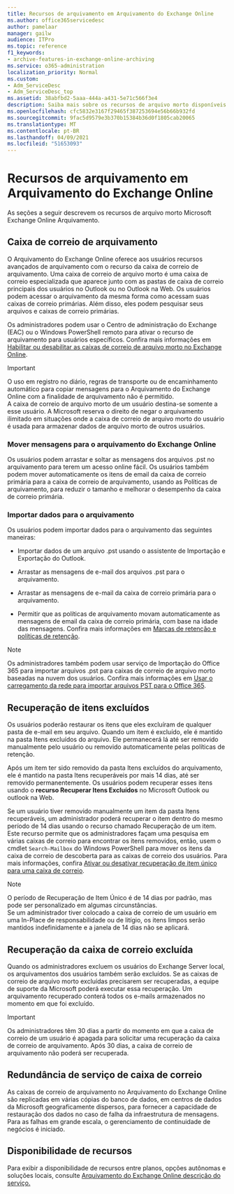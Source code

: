 ```yaml
---
title: Recursos de arquivamento em Arquivamento do Exchange Online
ms.author: office365servicedesc
author: pamelaar
manager: gailw
audience: ITPro
ms.topic: reference
f1_keywords:
- archive-features-in-exchange-online-archiving
ms.service: o365-administration
localization_priority: Normal
ms.custom:
- Adm_ServiceDesc
- Adm_ServiceDesc_top
ms.assetid: 38abfbd2-5aaa-444a-a431-5e71c566f3e4
description: Saiba mais sobre os recursos de arquivo morto disponíveis Microsoft Exchange Online Arquivamento.
ms.openlocfilehash: cfc5832e3167f29465f387253694e56b66b932fd
ms.sourcegitcommit: 9fac5d9579e3b370b15384b36d0f1805cab20065
ms.translationtype: MT
ms.contentlocale: pt-BR
ms.lasthandoff: 04/09/2021
ms.locfileid: "51653093"
---
```

# <a name="archive-features-in-exchange-online-archiving"></a>Recursos de arquivamento em Arquivamento do Exchange Online

As seções a seguir descrevem os recursos de arquivo morto Microsoft Exchange Online Arquivamento.
  
## <a name="archive-mailbox"></a>Caixa de correio de arquivamento

O Arquivamento do Exchange Online oferece aos usuários recursos avançados de arquivamento com o recurso da caixa de correio de arquivamento. Uma caixa de correio de arquivo morto é uma caixa de correio especializada que aparece junto com as pastas de caixa de correio principais dos usuários no Outlook ou no Outlook na Web. Os usuários podem acessar o arquivamento da mesma forma como acessam suas caixas de correio primárias. Além disso, eles podem pesquisar seus arquivos e caixas de correio primárias.
  
Os administradores podem usar o Centro de administração do Exchange (EAC) ou o Windows PowerShell remoto para ativar o recurso de arquivamento para usuários específicos. Confira mais informações em [Habilitar ou desabilitar as caixas de correio de arquivo morto no Exchange Online](/office365/securitycompliance/enable-archive-mailboxes).
  
> [!IMPORTANT]
>  O uso em registro no diário, regras de transporte ou de encaminhamento automático para copiar mensagens para o Arquivamento do Exchange Online com a finalidade de arquivamento não é permitido. <br/>
>  A caixa de correio de arquivo morto de um usuário destina-se somente a esse usuário. A Microsoft reserva o direito de negar o arquivamento ilimitado em situações onde a caixa de correio de arquivo morto do usuário é usada para armazenar dados de arquivo morto de outros usuários.
  
### <a name="move-messages-to-exchange-online-archiving"></a>Mover mensagens para o arquivamento do Exchange Online

Os usuários podem arrastar e soltar as mensagens dos arquivos .pst no arquivamento para terem um acesso online fácil. Os usuários também podem mover automaticamente os itens de email da caixa de correio primária para a caixa de correio de arquivamento, usando as Políticas de arquivamento, para reduzir o tamanho e melhorar o desempenho da caixa de correio primária. 
  
### <a name="import-data-to-the-archive"></a>Importar dados para o arquivamento

Os usuários podem importar dados para o arquivamento das seguintes maneiras:
  
- Importar dados de um arquivo .pst usando o assistente de Importação e Exportação do Outlook.
    
- Arrastar as mensagens de e-mail dos arquivos .pst para o arquivamento.
    
- Arrastar as mensagens de e-mail da caixa de correio primária para o arquivamento.
    
- Permitir que as políticas de arquivamento movam automaticamente as mensagens de email da caixa de correio primária, com base na idade das mensagens. Confira mais informações em [Marcas de retenção e políticas de retenção](/Exchange/policy-and-compliance/mrm/retention-tags-and-retention-policies).
    
> [!NOTE]
> Os administradores também podem usar serviço de Importação do Office 365 para importar arquivos .pst para caixas de correio de arquivo morto baseadas na nuvem dos usuários. Confira mais informações em [Usar o carregamento da rede para importar arquivos PST para o Office 365](/office365/securitycompliance/use-network-upload-to-import-pst-files). 
  
## <a name="deleted-item-recovery"></a>Recuperação de itens excluídos

Os usuários poderão restaurar os itens que eles excluíram de qualquer pasta de e-mail em seu arquivo. Quando um item é excluído, ele é mantido na pasta Itens excluídos do arquivo. Ele permanecerá lá até ser removido manualmente pelo usuário ou removido automaticamente pelas políticas de retenção.
  
Após um item ter sido removido da pasta Itens excluídos do arquivamento, ele é mantido na pasta Itens recuperáveis por mais 14 dias, até ser removido permanentemente. Os usuários podem recuperar esses itens usando o **recurso Recuperar Itens Excluídos** no Microsoft Outlook ou outlook na Web. 
  
Se um usuário tiver removido manualmente um item da pasta Itens recuperáveis, um administrador poderá recuperar o item dentro do mesmo período de 14 dias usando o recurso chamado Recuperação de um item. Este recurso permite que os administradores façam uma pesquisa em várias caixas de correio para encontrar os itens removidos, então, usem o cmdlet  `Search-Mailbox` do Windows PowerShell para mover os itens da caixa de correio de descoberta para as caixas de correio dos usuários. Para mais informações, confira [Ativar ou desativar recuperação de item único para uma caixa de correio](/office365/securitycompliance/use-network-upload-to-import-pst-files).
  
> [!NOTE]
>  O período de Recuperação de Item Único é de 14 dias por padrão, mas pode ser personalizado em algumas circunstâncias. <br/>
>  Se um administrador tiver colocado a caixa de correio de um usuário em uma In-Place de responsabilidade ou de litígio, os itens limpos serão mantidos indefinidamente e a janela de 14 dias não se aplicará. 
  
## <a name="deleted-mailbox-recovery"></a>Recuperação da caixa de correio excluída

Quando os administradores excluem os usuários do Exchange Server local, os arquivamentos dos usuários também serão excluídos. Se as caixas de correio de arquivo morto excluídas precisarem ser recuperadas, a equipe de suporte da Microsoft poderá executar essa recuperação. Um arquivamento recuperado conterá todos os e-mails armazenados no momento em que foi excluído.
  
> [!IMPORTANT]
> Os administradores têm 30 dias a partir do momento em que a caixa de correio de um usuário é apagada para solicitar uma recuperação da caixa de correio de arquivamento. Após 30 dias, a caixa de correio de arquivamento não poderá ser recuperada. 
  
## <a name="mailbox-service-redundancy"></a>Redundância de serviço de caixa de correio

As caixas de correio de arquivamento no Arquivamento do Exchange Online são replicadas em várias cópias do banco de dados, em centros de dados da Microsoft geograficamente dispersos, para fornecer a capacidade de restauração dos dados no caso de falha da infraestrutura de mensagens. Para as falhas em grande escala, o gerenciamento de continuidade de negócios é iniciado. 
  
## <a name="feature-availability"></a>Disponibilidade de recursos

Para exibir a disponibilidade de recursos entre planos, opções autônomas e soluções locais, consulte [Arquivamento do Exchange Online descrição do serviço.](exchange-online-archiving-service-description.md)
